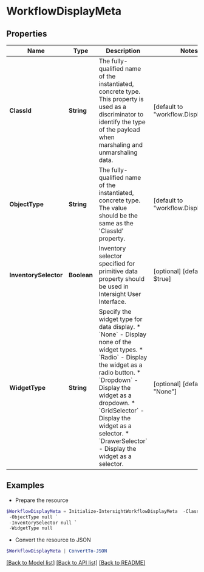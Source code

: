 # WorkflowDisplayMeta
## Properties

Name | Type | Description | Notes
------------ | ------------- | ------------- | -------------
**ClassId** | **String** | The fully-qualified name of the instantiated, concrete type. This property is used as a discriminator to identify the type of the payload when marshaling and unmarshaling data. | [default to "workflow.DisplayMeta"]
**ObjectType** | **String** | The fully-qualified name of the instantiated, concrete type. The value should be the same as the &#39;ClassId&#39; property. | [default to "workflow.DisplayMeta"]
**InventorySelector** | **Boolean** | Inventory selector specified for primitive data property should be used in Intersight User Interface. | [optional] [default to $true]
**WidgetType** | **String** | Specify the widget type for data display. * &#x60;None&#x60; - Display none of the widget types. * &#x60;Radio&#x60; - Display the widget as a radio button. * &#x60;Dropdown&#x60; - Display the widget as a dropdown. * &#x60;GridSelector&#x60; - Display the widget as a selector. * &#x60;DrawerSelector&#x60; - Display the widget as a selector. | [optional] [default to "None"]

## Examples

- Prepare the resource
```powershell
$WorkflowDisplayMeta = Initialize-IntersightWorkflowDisplayMeta  -ClassId null `
 -ObjectType null `
 -InventorySelector null `
 -WidgetType null
```

- Convert the resource to JSON
```powershell
$WorkflowDisplayMeta | ConvertTo-JSON
```

[[Back to Model list]](../README.md#documentation-for-models) [[Back to API list]](../README.md#documentation-for-api-endpoints) [[Back to README]](../README.md)

